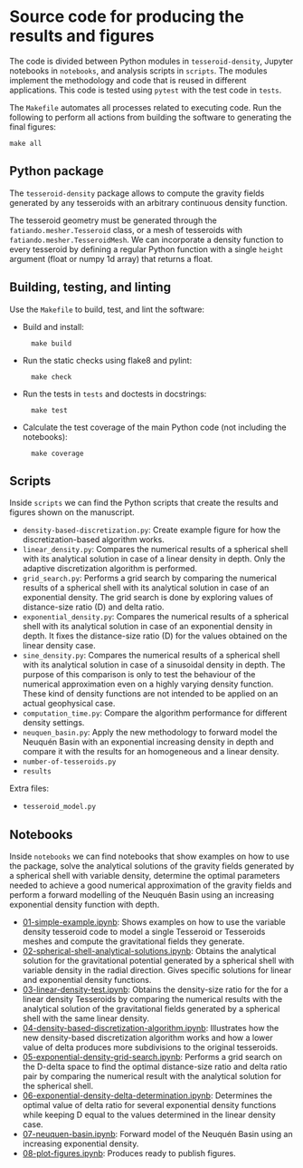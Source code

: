# Source code for producing the results and figures

The code is divided between Python modules in `tesseroid-density`, Jupyter
notebooks in `notebooks`, and analysis scripts in `scripts`.
The modules implement the methodology and code that is reused in different applications.
This code is tested using `pytest` with the test code in `tests`.

The `Makefile` automates all processes related to executing code.
Run the following to perform all actions from building the software to
generating the final figures:

    make all


## Python package

The `tesseroid-density` package allows to compute the gravity fields generated
by any tesseroids with an arbitrary continuous density function.

The tesseroid geometry must be generated through the
`fatiando.mesher.Tesseroid` class, or a mesh of tesseroids with
`fatiando.mesher.TesseroidMesh`. We can incorporate a density
function to every tesseroid by defining a regular Python function with a single
`height` argument (float or numpy 1d array) that returns a float.


## Building, testing, and linting

Use the `Makefile` to build, test, and lint the software:

* Build and install:

        make build

* Run the static checks using flake8 and pylint:

        make check

* Run the tests in `tests` and doctests in docstrings:

        make test

* Calculate the test coverage of the main Python code (not including the
  notebooks):

        make coverage


## Scripts

Inside `scripts` we can find the Python scripts that create the results and figures
shown on the manuscript.

- `density-based-discretization.py`: Create example figure for how the
  discretization-based algorithm works.
- `linear_density.py`: Compares the numerical results of a spherical shell with its
  analytical solution in case of a linear density in depth. Only the adaptive
  discretization algorithm is performed.
- `grid_search.py`: Performs a grid search by comparing the numerical results of
  a spherical shell with its analytical solution in case of an exponential density. The
  grid search is done by exploring values of distance-size ratio (D) and delta ratio.
- `exponential_density.py`: Compares the numerical results of a spherical shell with its
  analytical solution in case of an exponential density in depth. It fixes the
  distance-size ratio (D) for the values obtained on the linear density case.
- `sine_density.py`: Compares the numerical results of a spherical shell with its
  analytical solution in case of a sinusoidal density in depth. The purpose of this
  comparison is only to test the behaviour of the numerical approximation even on
  a highly varying density function. These kind of density functions are not intended to
  be applied on an actual geophysical case.
- `computation_time.py`: Compare the algorithm performance for different density
  settings.
- `neuquen_basin.py`: Apply the new methodology to forward model the Neuquén Basin with
  an exponential increasing density in depth and compare it with the results for an
  homogeneous and a linear density.
- `number-of-tesseroids.py`
- `results`

Extra files:
- `tesseroid_model.py`


## Notebooks

Inside `notebooks` we can find notebooks that show examples on how to use the
package, solve the analytical solutions of the gravity fields generated by a
spherical shell with variable density, determine the optimal parameters needed
to achieve a good numerical approximation of the gravity fields and perform a
forward modelling of the Neuquén Basin using an increasing exponential density
function with depth.

* [01-simple-example.ipynb](): Shows examples on how to use the variable
  density tesseroid code to model a single Tesseroid or Tesseroids meshes and
  compute the gravitational fields they generate.
* [02-spherical-shell-analytical-solutions.ipynb](): Obtains the analytical
  solution for the gravitational potential generated by a spherical shell with
  variable density in the radial direction. Gives specific solutions for
  linear and exponential density functions.
* [03-linear-density-test.ipynb](): Obtains the density-size ratio for the
  for a linear density Tesseroids by comparing the numerical results with the
  analytical solution of the gravitational fields generated by a spherical
  shell with the same linear density.
* [04-density-based-discretization-algorithm.ipynb](): Illustrates how the new
  density-based discretization algorithm works and how a lower value of delta
  produces more subdivisions to the original tesseroids.
* [05-exponential-density-grid-search.ipynb](): Performs a grid search on the
  D-delta space to find the optimal distance-size ratio and delta ratio pair by
  comparing the numerical result with the analytical solution for the spherical
  shell.
* [06-exponential-density-delta-determination.ipynb](): Determines the optimal
  value of delta ratio for several exponential density functions while keeping
  D equal to the values determined in the linear density case.
* [07-neuquen-basin.ipynb](): Forward model of the Neuquén Basin using an
  increasing exponential density.
* [08-plot-figures.ipynb](): Produces ready to publish figures.

